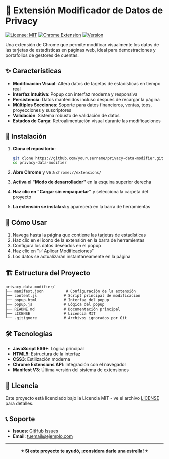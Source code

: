 # 🔄 Extensión Modificador de Datos de Privacy

[![License: MIT](https://img.shields.io/badge/License-MIT-yellow.svg)](https://opensource.org/licenses/MIT)
[![Chrome Extension](https://img.shields.io/badge/Chrome-Extension-blue.svg)](https://chrome.google.com/webstore)
[![Version](https://img.shields.io/badge/version-1.0.0-green.svg)](https://github.com/yourusername/privacy-data-modifier)

Una extensión de Chrome que permite modificar visualmente los datos de las tarjetas de estadísticas en páginas web, ideal para demostraciones y portafolios de gestores de cuentas.

## ✨ Características

- **Modificación Visual**: Altera datos de tarjetas de estadísticas en tiempo real
- **Interfaz Intuitiva**: Popup con interfaz moderna y responsiva
- **Persistencia**: Datos mantenidos incluso después de recargar la página
- **Múltiples Secciones**: Soporte para datos financieros, ventas, tops, proyecciones y suscriptores
- **Validación**: Sistema robusto de validación de datos
- **Estados de Carga**: Retroalimentación visual durante las modificaciones

## 🚀 Instalación

1. **Clona el repositorio**:
   ```bash
   git clone https://github.com/yourusername/privacy-data-modifier.git
   cd privacy-data-modifier
   ```

2. **Abre Chrome** y ve a `chrome://extensions/`

3. **Activa el "Modo de desarrollador"** en la esquina superior derecha

4. **Haz clic en "Cargar sin empaquetar"** y selecciona la carpeta del proyecto

5. **La extensión se instalará** y aparecerá en la barra de herramientas

## 📖 Cómo Usar

1. Navega hasta la página que contiene las tarjetas de estadísticas
2. Haz clic en el ícono de la extensión en la barra de herramientas
3. Configura los datos deseados en el popup
4. Haz clic en "✅ Aplicar Modificaciones"
5. Los datos se actualizarán instantáneamente en la página

## 🏗️ Estructura del Proyecto

```
privacy-data-modifier/
├── manifest.json          # Configuración de la extensión
├── content.js            # Script principal de modificación
├── popup.html            # Interfaz del popup
├── popup.js              # Lógica del popup
├── README.md             # Documentación principal
├── LICENSE               # Licencia MIT
└── .gitignore            # Archivos ignorados por Git
```

## 🛠️ Tecnologías

- **JavaScript ES6+**: Lógica principal
- **HTML5**: Estructura de la interfaz
- **CSS3**: Estilización moderna
- **Chrome Extensions API**: Integración con el navegador
- **Manifest V3**: Última versión del sistema de extensiones

## 📄 Licencia

Este proyecto está licenciado bajo la Licencia MIT - ve el archivo [LICENSE](LICENSE) para detalles.

## 📞 Soporte

- **Issues**: [GitHub Issues](https://github.com/yourusername/privacy-data-modifier/issues)
- **Email**: tuemail@ejemplo.com

---

<div align="center">

**⭐ Si este proyecto te ayudó, ¡considera darle una estrella! ⭐**

</div>
